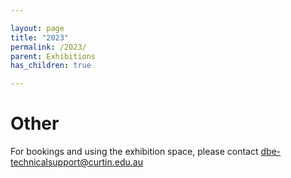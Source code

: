 ```yaml
---

layout: page  
title: "2023" 
permalink: /2023/  
parent: Exhibitions
has_children: true

---
```

# Other

For bookings and using the exhibition space, please contact [dbe-technicalsupport@curtin.edu.au](mailto:dbe-technicalsupport@curtin.edu.au)